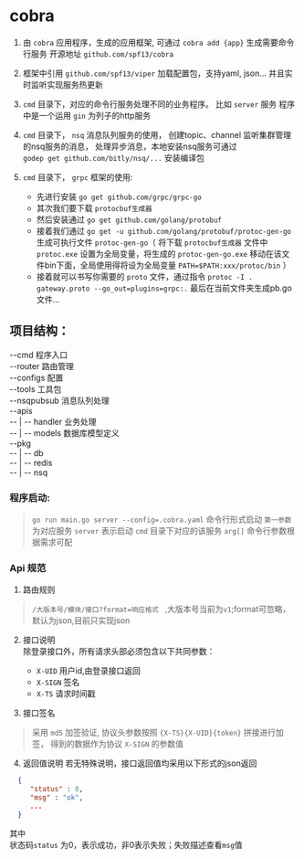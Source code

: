 # cobra

1. 由 `cobra` 应用程序，生成的应用框架, 可通过 `cobra add {app}` 生成需要命令行服务  开源地址 `github.com/spf13/cobra`

2. 框架中引用 `github.com/spf13/viper` 加载配置包，支持yaml, json... 并且实时监听实现服务热更新

3. `cmd` 目录下，对应的命令行服务处理不同的业务程序。 比如 `server` 服务 程序中是一个运用 `gin` 为列子的http服务

4. `cmd` 目录下， `nsq` 消息队列服务的使用， 创建topic、channel 监听集群管理的nsq服务的消息， 处理异步消息，本地安装nsq服务可通过 `godep get github.com/bitly/nsq/...` 安装编译包

5. `cmd` 目录下， `grpc` 框架的使用:
    
    * 先进行安装 `go get github.com/grpc/grpc-go`
    * 其次我们要下载 `protocbuf生成器`
    * 然后安装通过 `go get github.com/golang/protobuf`
    * 接着我们通过 `go get -u github.com/golang/protobuf/protoc-gen-go` 生成可执行文件 `protoc-gen-go`（ 将下载 `protocbuf生成器` 文件中 `protoc.exe` 设置为全局变量，将生成的 `protoc-gen-go.exe` 移动在该文件bin下面，全局使用得将设为全局变量 `PATH=$PATH:xxx/protoc/bin` ）
    * 接着就可以书写你需要的 `proto` 文件，通过指令 `protoc -I .  gateway.proto --go_out=plugins=grpc:.` 最后在当前文件夹生成pb.go文件...

## 项目结构：

--cmd     程序入口  
--router  路由管理  
--configs 配置  
--tools   工具包  
--nsqpubsub 消息队列处理  
--apis   
-- | -- handler 业务处理  
-- | -- models 数据库模型定义  
--pkg   
-- | -- db   
-- | -- redis   
-- | -- nsq   
  

### 程序启动:

 > `go run main.go server --config=.cobra.yaml` 命令行形式启动 `第一参数` 为对应服务 `server` 表示启动 `cmd` 目录下对应的该服务 `arg[]` 命令行参数根据需求可配


### Api 规范

1. 路由规则
> `/大版本号/模块/接口?format=响应格式 ` ,大版本号当前为`v1`;format可忽略，默认为json,目前只实现json  

2. 接口说明  
除登录接口外，所有请求头部必须包含以下共同参数：

    * `X-UID` 用户id,由登录接口返回
    * `X-SIGN` 签名
    * `X-TS` 请求时间戳

3. 接口签名
> 采用 `md5` 加签验证, 协议头参数按照 `{X-TS}{X-UID}{token}` 拼接进行加签， 得到的数据作为协议 `X-SIGN` 的参数值


4. 返回值说明
若无特殊说明，接口返回值均采用以下形式的json返回 
```json
  {
     "status" : 0, 
     "msg" : "ok", 
     ...
  }
```
其中  
状态码`status` 为0，表示成功，非0表示失败；失败描述查看`msg`值